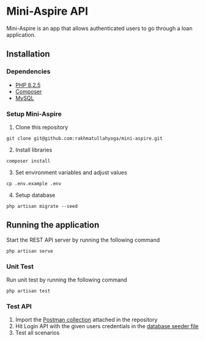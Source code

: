 # Mini-Aspire API
Mini-Aspire is an app that allows authenticated users to go through a loan application.

## Installation

### Dependencies
- [PHP 8.2.5](https://www.php.net/manual/en/install.php)
- [Composer](https://getcomposer.org/download/)
- [MySQL](https://dev.mysql.com/doc/mysql-installation-excerpt/5.7/en/)

### Setup Mini-Aspire
1. Clone this repository
```
git clone git@github.com:rakhmatullahyoga/mini-aspire.git
```
2. Install libraries
```
composer install
```
3. Set environment variables and adjust values
```
cp .env.example .env
```
4. Setup database
```
php artisan migrate --seed
```

## Running the application
Start the REST API server by running the following command
```
php artisan serve
```

### Unit Test
Run unit test by running the following command
```
php artisan test
```

### Test API
1. Import the [Postman collection](Mini-Aspire.postman_collection.json) attached in the repository
2. Hit Login API with the given users credentials in the [database seeder file](database/seeders/DatabaseSeeder.php)
3. Test all scenarios
